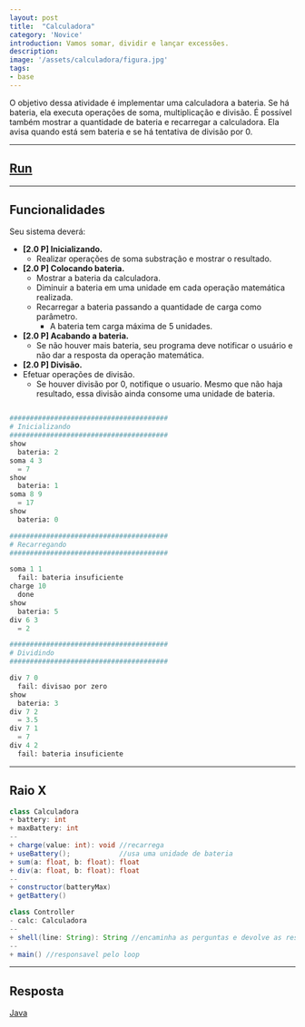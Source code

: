 ```yaml
---
layout: post
title:  "Calculadora"
category: 'Novice' 
introduction: Vamos somar, dividir e lançar excessões.
description:
image: '/assets/calculadora/figura.jpg'
tags:
- base
---
```


O objetivo dessa atividade é implementar uma calculadora a bateria. Se há bateria, ela executa operações de soma, multiplicação e divisão. É possível também mostrar a quantidade de bateria e recarregar a calculadora. Ela avisa quando está sem bateria e se há tentativa de divisão por 0.


---
## [Run](/assets/calculadora/main.html)


---
## Funcionalidades
Seu sistema deverá:

- **[2.0 P] Inicializando.** 
    - Realizar operações de soma substração e mostrar o resultado.
- **[2.0 P] Colocando bateria.**
    - Mostrar a bateria da calculadora.
    - Diminuir a bateria em uma unidade em cada operação matemática realizada.
    - Recarregar a bateria passando a quantidade de carga como parâmetro.
        - A bateria tem carga máxima de 5 unidades.
- **[2.0 P] Acabando a bateria.**
  - Se não houver mais bateria, seu programa deve notificar o usuário e não dar a resposta da operação matemática.
- **[2.0 P] Divisão.**
- Efetuar operações de divisão. 
    - Se houver divisão por 0, notifique o usuario. Mesmo que não haja resultado, essa divisão ainda consome uma unidade de bateria.


```python

#######################################
# Inicializando
#######################################
show
  bateria: 2
soma 4 3
  = 7
show
  bateria: 1
soma 8 9
  = 17 
show
  bateria: 0

#######################################
# Recarregando
#######################################

soma 1 1
  fail: bateria insuficiente
charge 10
  done
show
  bateria: 5
div 6 3
  = 2

#######################################
# Dividindo
#######################################

div 7 0
  fail: divisao por zero
show
  bateria: 3
div 7 2
  = 3.5
div 7 1
  = 7
div 4 2
  fail: bateria insuficiente
```

---
## Raio X

```java
class Calculadora  
+ battery: int
+ maxBattery: int
--
+ charge(value: int): void //recarrega
+ useBattery();            //usa uma unidade de bateria
+ sum(a: float, b: float): float
+ div(a: float, b: float): float
--
+ constructor(batteryMax)
+ getBattery()

class Controller
- calc: Calculadora
--
+ shell(line: String): String //encaminha as perguntas e devolve as respostas
--
+ main() //responsavel pelo loop
```

---
## Resposta

[Java](https://github.com/qxcodepoo/qxcodepoo.github.io/tree/master/assets/calculadora/Controller.java)

